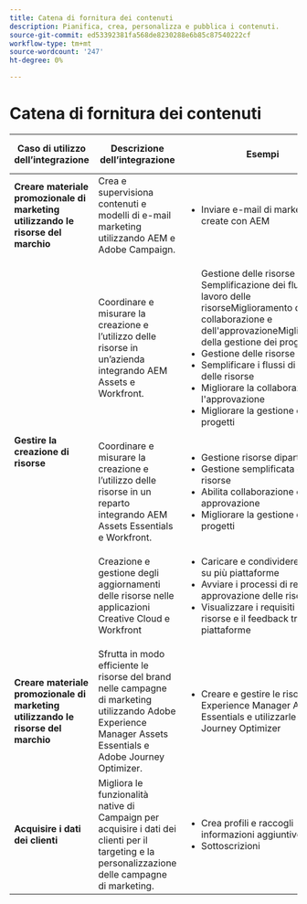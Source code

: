 ```yaml
---
title: Catena di fornitura dei contenuti
description: Pianifica, crea, personalizza e pubblica i contenuti.
source-git-commit: ed53392381fa568de8230288e6b85c87540222cf
workflow-type: tm+mt
source-wordcount: '247'
ht-degree: 0%

---
```



# Catena di fornitura dei contenuti


<table>
 <thead>
    <tr>
      <th>Caso di utilizzo dell’integrazione</th>
      <th>Descrizione dell’integrazione</th>
      <th>Esempi</th>
      <th>Soluzioni Experience Cloud</th>
    </tr>
  </thead>
<tr>
  <td><strong>Creare materiale promozionale di marketing utilizzando le risorse del marchio</strong><br/></td>
  <td>Crea e supervisiona contenuti e modelli di e-mail marketing utilizzando AEM e Adobe Campaign.</td>
  <td>
    <ul>
      <li>Inviare e-mail di marketing create con AEM</li>
    </ul>    
  </td>
  <td><a href="../integrations-between-applications/experience-manager/experience-manager-campaign.md">Campaign e AEM</a></td>
</tr>
<tr>
  <td rowspan="3"><strong>Gestire la creazione di risorse</strong><br/></td>
  <td>Coordinare e misurare la creazione e l’utilizzo delle risorse in un’azienda integrando AEM Assets e Workfront.</td>
  <td>
    <ul>
    Gestione delle risorse aziendali Semplificazione dei flussi di lavoro delle risorseMiglioramento della collaborazione e dell'approvazioneMiglioramento della gestione dei progetti
      <li>Gestione delle risorse aziendali</li>
      <li>Semplificare i flussi di lavoro delle risorse</li>
      <li>Migliorare la collaborazione e l'approvazione</li>
      <li>Migliorare la gestione dei progetti</li>
    </ul>    
  </td>
  <td><a href="../integrations-between-applications/experience-manager/experience-manager-workfront.md">AEM ASSETS e WORKFRONT</a></td>
</tr>
<tr>
  <td>Coordinare e misurare la creazione e l’utilizzo delle risorse in un reparto integrando AEM Assets Essentials e Workfront.</td>
  <td>
    <ul>
      <li>Gestione risorse dipartimentale</li>
      <li>Gestione semplificata delle risorse</li>
      <li>Abilita collaborazione e approvazione</li>
      <li>Migliorare la gestione dei progetti</li>
    </ul>    
  </td>
  <td><a href="../integrations-between-applications/experience-manager/experience-manager-workfront.md">AEM Assets Essentials e Workfront</a></td>
</tr>
<tr>
  <td>Creazione e gestione degli aggiornamenti delle risorse nelle applicazioni Creative Cloud e Workfront</td>
  <td>
    <ul>
      <li>Caricare e condividere risorse su più piattaforme</li>
      <li>Avviare i processi di revisione e approvazione delle risorse</li>
      <li>Visualizzare i requisiti delle risorse e il feedback tra le piattaforme</li>
    </ul>    
  </td>
  <td><a href="/help/integrations/integrations-between-applications/workfront/workfront-creative-cloud.md">CREATIVE CLOUD e WORKFRONT</a></td>
</tr>
<tr>
  <td><strong>Creare materiale promozionale di marketing utilizzando le risorse del marchio</strong><br/></td>
  <td>Sfrutta in modo efficiente le risorse del brand nelle campagne di marketing utilizzando Adobe Experience Manager Assets Essentials e Adobe Journey Optimizer.
  </td>
  <td>
    <ul>
      <li>Creare e gestire le risorse in Experience Manager Assets Essentials e utilizzarle in Adobe Journey Optimizer</li>
    </ul>
  </td>
  <td><a href="../integrations-between-applications/journey-optimizer/journey-optimizer-experience-manager.md">Journey Optimizer e AEM Asset Essentials</a></td>
</tr>
<tr>
  <td><strong>Acquisire i dati dei clienti</strong><br/></td>
  <td>Migliora le funzionalità native di Campaign per acquisire i dati dei clienti per il targeting e la personalizzazione delle campagne di marketing.
  </td>
  <td>
    <ul>
      <li>Crea profili e raccogli informazioni aggiuntive. </li>
      <li>Sottoscrizioni</li>
    </ul>
  </td>
  <td><a href="../integrations-between-applications/experience-manager/experience-manager-campaign.md">AEM FORMS e CAMPAIGN STANDARD</a></td>
</tr>
</table>
